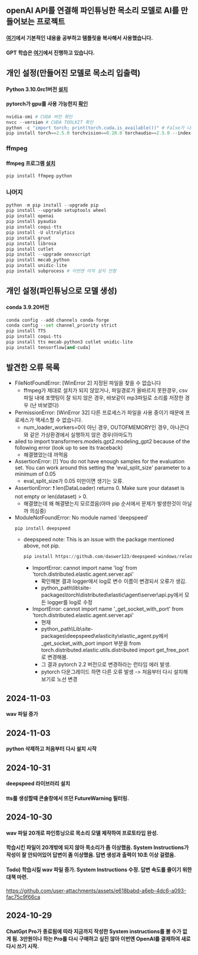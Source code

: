 ## openAI API를 연결해 파인튜닝한 목소리 모델로 AI를 만들어보는 프로젝트
#### [여기](https://sesang06.tistory.com/216)에서 기본적인 내용을 공부하고 템플릿을 복사해서 사용했습니다.
#### GPT 학습은 [여기](https://github.com/ered1228/AI_Frieren)에서 진행하고 있습니다.

## 개인 설정(만들어진 모델로 목소리 입출력)
#### Python 3.10.0rc1버전 [설치](https://www.python.org/ftp/python/3.10.0/python-3.10.0rc1-amd64.exe)
#### pytorch가 gpu를 사용 가능한지 [확인](https://like-grapejuice.tistory.com/401)
``` python
nvidia-smi # CUDA 버전 확인
nvcc --version # CUDA TOOLKIT 확인
python -c "import torch; print(torch.cuda.is_available())" # False가 나오는 경우 자신의 NVIDIA가 지원하는 버전의 CUDA 설치.
pip install torch==2.5.0 torchvision==0.20.0 torchaudio==2.5.0 --index-url https://download.pytorch.org/whl/cu118 # CUDA 11.8 버전
```

### ffmpeg
#### ffmpeg 프로그램 [설치](https://onlytojay.medium.com/%ED%8C%8C%EC%9D%B4%EC%8D%AC%EC%9C%BC%EB%A1%9C-ffmpeg-a0f1b3fae819)
``` python
pip install ffmpeg-python
```

### 나머지
``` python
python -m pip install --upgrade pip
pip install --upgrade setuptools wheel
pip install openai
pip install pyaudio
pip install coqui-tts
pip install -U ultralytics
pip install gruut
pip install librosa
pip install cutlet
pip install --upgrade onnxscript
pip install mecab_python
pip install unidic-lite
pip install subprocess # 이번엔 아직 설치 안함
```

## 개인 설정(파인튜닝으로 모델 생성)
#### conda 3.9.20버전
```python
conda config --add channels conda-forge
conda config --set channel_priority strict
pip install TTS
pip install coqui-tts
pip install tts mecab-python3 cutlet unidic-lite
pip install tensorflow[and-cuda]
```

## 발견한 오류 목록
- FileNotFoundError: [WinError 2] 지정된 파일을 찾을 수 없습니다
  - ffmpeg가 제대로 설치가 되지 않았거나, 파일경로가 올바르지 못한경우, csv 파일 내에 포맷팅이 잘 되지 않은 경우, 바보같이 mp3파일로 소리를 저장한 경우 (난 바보였다)
- PermissionError: [WinError 32] 다른 프로세스가 파일을 사용 중이기 때문에 프로세스가 액세스할 수 없습니다.
  - num_loader_workers=0이 아닌 경우, OUTOFMEMORY인 경우, 아나콘다와 같은 가상환경에서 실행하지 않은 경우(아마도?)
- ailed to import transformers.models.gpt2.modeling_gpt2 because of the following error (look up to see its traceback)
  - 해결했었는데 까먹음
- AssertionError:  [!] You do not have enough samples for the evaluation set. You can work around this setting the 'eval_split_size' parameter to a minimum of 0.05
  - eval_split_size가 0.05 미만이면 생기는 오류.
- AssertionError:  ❗ len(DataLoader) returns 0. Make sure your dataset is not empty or len(dataset) > 0.
  - 해결했는데 왜 해결됐는지 모르겠음(아마 pip 순서에서 문제가 발생한것이 아닐까 의심중)
- ModuleNotFoundError: No module named 'deepspeed'
  ```python
  pip install deepspeed
  ```
  - deepspeed note: This is an issue with the package mentioned above, not pip.
    ```python
    pip install https://github.com/daswer123/deepspeed-windows/releases/download/13.1/deepspeed-0.13.1+cu118-cp310-cp310-win_amd64.whl
    ```
      - ImportError: cannot import name 'log' from 'torch.distributed.elastic.agent.server.api'
        - 확인해본 결과 logger에서 log로 변수 이름이 변경되서 오류가 생김.
        -  python_path\lib\site-packages\torch\distributed\elastic\agent\server\api.py에서 모든 logger를 log로 수정
      - ImportError: cannot import name '_get_socket_with_port' from 'torch.distributed.elastic.agent.server.api'
        - 현재  
        -  python_path\Lib\site-packages\deepspeed\elasticity\elastic_agent.py에서 _get_socket_with_port import 부분을 from torch.distributed.elastic.utils.distributed import get_free_port로 변경해봄.
        - 그 결과 pytorch 2.2 버전으로 변경하라는 런타임 에러 발생.
        - pytorch 다운그레이드 하면 다른 오류 발생 -> 처음부터 다시 설치해보기로 노선 변경

## 2024-11-03
#### wav 파일 증가

## 2024-11-03
#### python 삭제하고 처음부터 다시 설치 시작

## 2024-10-31
#### deepspeed 라이브러리 설치
#### tts를 생성할때 콘솔창에서 뜨던 FutureWarning 필터링.

## 2024-10-30 
#### wav 파일 20개로 파인튜닝으로 목소리 모델 제작하여 프로토타입 완성.
#### 학습시킨 파일이 20개밖에 되지 않아 목소리가 좀 이상했음. System Instructions가 작성이 잘 안되어있어 답변이 좀 이상했음. 답변 생성과 출력이 10초 이상 걸렸음.
#### Todo) 학습시킬 wav 파일 증가. System Instructions 수정. 답변 속도를 줄이기 위한 대책 마련.
https://github.com/user-attachments/assets/e618babd-a6eb-4dc6-a093-fac75c9f66ca

## 2024-10-29
#### ChatGpt Pro가 종료됨에 따라 지금까지 작성한 System instructions를 볼 수가 없게 됨. 3만원이나 하는 Pro를 다시 구매하고 싶진 않아 이번엔 OpenAI를 결제하여 새로 다시 쓰기 시작.
